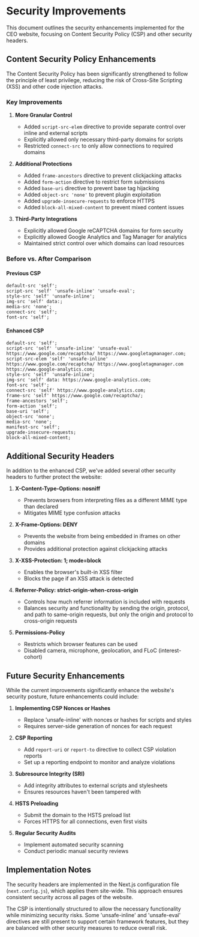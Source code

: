 # Security Improvements

This document outlines the security enhancements implemented for the CEO website, focusing on Content Security Policy (CSP) and other security headers.

## Content Security Policy Enhancements

The Content Security Policy has been significantly strengthened to follow the principle of least privilege, reducing the risk of Cross-Site Scripting (XSS) and other code injection attacks.

### Key Improvements

1. **More Granular Control**
   - Added `script-src-elem` directive to provide separate control over inline and external scripts
   - Explicitly allowed only necessary third-party domains for scripts
   - Restricted `connect-src` to only allow connections to required domains

2. **Additional Protections**
   - Added `frame-ancestors` directive to prevent clickjacking attacks
   - Added `form-action` directive to restrict form submissions
   - Added `base-uri` directive to prevent base tag hijacking
   - Added `object-src 'none'` to prevent plugin exploitation
   - Added `upgrade-insecure-requests` to enforce HTTPS
   - Added `block-all-mixed-content` to prevent mixed content issues

3. **Third-Party Integrations**
   - Explicitly allowed Google reCAPTCHA domains for form security
   - Explicitly allowed Google Analytics and Tag Manager for analytics
   - Maintained strict control over which domains can load resources

### Before vs. After Comparison

#### Previous CSP
```
default-src 'self'; 
script-src 'self' 'unsafe-inline' 'unsafe-eval'; 
style-src 'self' 'unsafe-inline'; 
img-src 'self' data:; 
media-src 'none'; 
connect-src 'self'; 
font-src 'self';
```

#### Enhanced CSP
```
default-src 'self';
script-src 'self' 'unsafe-inline' 'unsafe-eval' https://www.google.com/recaptcha/ https://www.googletagmanager.com;
script-src-elem 'self' 'unsafe-inline' https://www.google.com/recaptcha/ https://www.googletagmanager.com https://www.google-analytics.com;
style-src 'self' 'unsafe-inline';
img-src 'self' data: https://www.google-analytics.com;
font-src 'self';
connect-src 'self' https://www.google-analytics.com;
frame-src 'self' https://www.google.com/recaptcha/;
frame-ancestors 'self';
form-action 'self';
base-uri 'self';
object-src 'none';
media-src 'none';
manifest-src 'self';
upgrade-insecure-requests;
block-all-mixed-content;
```

## Additional Security Headers

In addition to the enhanced CSP, we've added several other security headers to further protect the website:

1. **X-Content-Type-Options: nosniff**
   - Prevents browsers from interpreting files as a different MIME type than declared
   - Mitigates MIME type confusion attacks

2. **X-Frame-Options: DENY**
   - Prevents the website from being embedded in iframes on other domains
   - Provides additional protection against clickjacking attacks

3. **X-XSS-Protection: 1; mode=block**
   - Enables the browser's built-in XSS filter
   - Blocks the page if an XSS attack is detected

4. **Referrer-Policy: strict-origin-when-cross-origin**
   - Controls how much referrer information is included with requests
   - Balances security and functionality by sending the origin, protocol, and path to same-origin requests, but only the origin and protocol to cross-origin requests

5. **Permissions-Policy**
   - Restricts which browser features can be used
   - Disabled camera, microphone, geolocation, and FLoC (interest-cohort)

## Future Security Enhancements

While the current improvements significantly enhance the website's security posture, future enhancements could include:

1. **Implementing CSP Nonces or Hashes**
   - Replace 'unsafe-inline' with nonces or hashes for scripts and styles
   - Requires server-side generation of nonces for each request

2. **CSP Reporting**
   - Add `report-uri` or `report-to` directive to collect CSP violation reports
   - Set up a reporting endpoint to monitor and analyze violations

3. **Subresource Integrity (SRI)**
   - Add integrity attributes to external scripts and stylesheets
   - Ensures resources haven't been tampered with

4. **HSTS Preloading**
   - Submit the domain to the HSTS preload list
   - Forces HTTPS for all connections, even first visits

5. **Regular Security Audits**
   - Implement automated security scanning
   - Conduct periodic manual security reviews

## Implementation Notes

The security headers are implemented in the Next.js configuration file (`next.config.js`), which applies them site-wide. This approach ensures consistent security across all pages of the website.

The CSP is intentionally structured to allow the necessary functionality while minimizing security risks. Some 'unsafe-inline' and 'unsafe-eval' directives are still present to support certain framework features, but they are balanced with other security measures to reduce overall risk.
